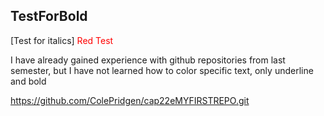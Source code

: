 ## TestForBold
[Test for italics]
<span style="color: red;">Red Test</span>

I have already gained experience with github repositories from last semester, but I have not learned how to color specific text, only underline and bold

https://github.com/ColePridgen/cap22eMYFIRSTREPO.git
